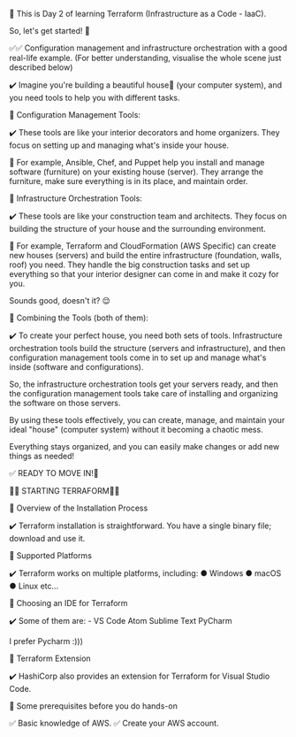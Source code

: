 🔖 This is Day 2 of learning Terraform (Infrastructure as a Code - IaaC).

So, let's get started! 🔰

✅✅ Configuration management and infrastructure orchestration with a good real-life example.
(For better understanding, visualise the whole scene just described below)

✔️ Imagine you're building a beautiful house🏡 (your computer system), and you need tools to help you with different tasks.

📌 Configuration Management Tools:

✔️ These tools are like your interior decorators and home organizers. They focus on setting up and managing what's inside your house.

🔖 For example, Ansible, Chef, and Puppet help you install and manage software (furniture) on your existing house (server).
They arrange the furniture, make sure everything is in its place, and maintain order.

📌 Infrastructure Orchestration Tools:

✔️ These tools are like your construction team and architects. They focus on building the structure of your house and the surrounding environment.

🔖 For example, Terraform and CloudFormation (AWS Specific) can create new houses (servers) and build the entire infrastructure (foundation, walls, roof) you need. They handle the big construction tasks and set up everything so that your interior designer can come in and make it cozy for you.

Sounds good, doesn't it? 😌

📌 Combining the Tools (both of them):

✔️ To create your perfect house, you need both sets of tools. Infrastructure orchestration tools build the structure (servers and infrastructure), and then configuration management tools come in to set up and manage what's inside (software and configurations).

So, the infrastructure orchestration tools get your servers ready, and then the configuration management tools take care of installing and organizing the software on those servers.

By using these tools effectively, you can create, manage, and maintain your ideal "house" (computer system) without it becoming a chaotic mess.

Everything stays organized, and you can easily make changes or add new things as needed!

✅ READY TO MOVE IN!🥳

🔖🔖 STARTING TERRAFORM🔖🔖

📌 Overview of the Installation Process

✔️ Terraform installation is straightforward. You have a single binary file; download and use it.

📌 Supported Platforms

✔️ Terraform works on multiple platforms, including:
● Windows
● macOS
● Linux
etc…

📌 Choosing an IDE for Terraform

✔️ Some of them are: -
VS Code
Atom
Sublime Text
PyCharm 

I prefer Pycharm :)))

📌 Terraform Extension

✔️ HashiCorp also provides an extension for Terraform for Visual Studio Code.

📌 Some prerequisites before you do hands-on

✅ Basic knowledge of AWS.
✅ Create your AWS account.

